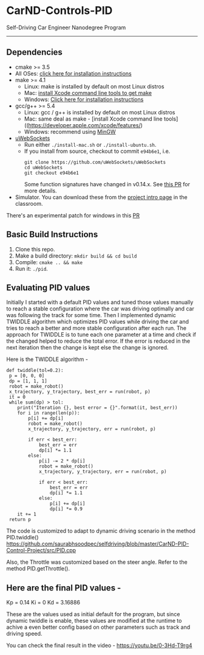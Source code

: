 # CarND-Controls-PID
Self-Driving Car Engineer Nanodegree Program

---

## Dependencies

* cmake >= 3.5
 * All OSes: [click here for installation instructions](https://cmake.org/install/)
* make >= 4.1
  * Linux: make is installed by default on most Linux distros
  * Mac: [install Xcode command line tools to get make](https://developer.apple.com/xcode/features/)
  * Windows: [Click here for installation instructions](http://gnuwin32.sourceforge.net/packages/make.htm)
* gcc/g++ >= 5.4
  * Linux: gcc / g++ is installed by default on most Linux distros
  * Mac: same deal as make - [install Xcode command line tools]((https://developer.apple.com/xcode/features/)
  * Windows: recommend using [MinGW](http://www.mingw.org/)
* [uWebSockets](https://github.com/uWebSockets/uWebSockets)
  * Run either `./install-mac.sh` or `./install-ubuntu.sh`.
  * If you install from source, checkout to commit `e94b6e1`, i.e.
    ```
    git clone https://github.com/uWebSockets/uWebSockets 
    cd uWebSockets
    git checkout e94b6e1
    ```
    Some function signatures have changed in v0.14.x. See [this PR](https://github.com/udacity/CarND-MPC-Project/pull/3) for more details.
* Simulator. You can download these from the [project intro page](https://github.com/udacity/self-driving-car-sim/releases) in the classroom.

There's an experimental patch for windows in this [PR](https://github.com/udacity/CarND-PID-Control-Project/pull/3)

## Basic Build Instructions

1. Clone this repo.
2. Make a build directory: `mkdir build && cd build`
3. Compile: `cmake .. && make`
4. Run it: `./pid`. 

## Evaluating PID values
Initially I started with a default PID values and tuned those values manually to reach a stable configuration where the car was driving optimally and car was following the track for some time. Then I implemented dynamic TWIDDLE algorithm which optimizes PID values while driving the car and tries to reach a better and more stable configuration after each run. The approach for TWIDDLE is to tune each one parameter at a time and check if the changed helped to reduce the total error. If the error is reduced in the next iteration then the change is kept else the change is ignored.

Here is the TWIDDLE algorithm -
    
    def twiddle(tol=0.2): 
     p = [0, 0, 0]
     dp = [1, 1, 1]
     robot = make_robot()
     x_trajectory, y_trajectory, best_err = run(robot, p)
     it = 0
     while sum(dp) > tol:
        print("Iteration {}, best error = {}".format(it, best_err))
        for i in range(len(p)):
            p[i] += dp[i]
            robot = make_robot()
            x_trajectory, y_trajectory, err = run(robot, p)

            if err < best_err:
                best_err = err
                dp[i] *= 1.1
            else:
                p[i] -= 2 * dp[i]
                robot = make_robot()
                x_trajectory, y_trajectory, err = run(robot, p)

                if err < best_err:
                    best_err = err
                    dp[i] *= 1.1
                else:
                    p[i] += dp[i]
                    dp[i] *= 0.9
        it += 1
     return p
    
 The code is customized to adapt to dynamic driving scenario in the method PID.twiddle()
 https://github.com/saurabhsoodpec/selfdriving/blob/master/CarND-PID-Control-Project/src/PID.cpp  
 
 Also, the Throttle was customized based on the steer angle. Refer to the method PID.getThrottle().
 
 ## Here are the final PID values -

Kp = 0.14
Ki = 0
Kd = 3.16886

These are the values used as initial default for the program, but since dynamic twiddle is enable, these values are modified at the runtime to achive a even better config based on other parameters such as track and driving speed.

You can check the final result in the video - https://youtu.be/0-3Hd-T9rg4
